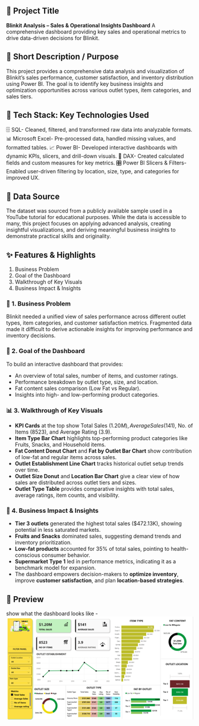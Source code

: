 ## 📌 Project Title
**Blinkit Analysis – Sales & Operational Insights Dashboard**
A comprehensive dashboard providing key sales and operational metrics to drive data-driven decisions for Blinkit.


## 📝 Short Description / Purpose
This project provides a comprehensive data analysis and visualization of Blinkit’s sales performance, customer satisfaction, and inventory distribution using Power BI. The goal is to identify key business insights and optimization opportunities across various outlet types, item categories, and sales tiers.


## 🔧 Tech Stack: Key Technologies Used
🗄️ SQL- Cleaned, filtered, and transformed raw data into analyzable formats.
📊 Microsoft Excel- Pre-processed data, handled missing values, and formatted tables.
📈 Power BI- Developed interactive dashboards with dynamic KPIs, slicers, and drill-down visuals.
🧮 DAX- Created calculated fields and custom measures for key metrics.
🎛️ Power BI Slicers & Filters- Enabled user-driven filtering by location, size, type, and categories for improved UX.

## 📂 Data Source
The dataset was sourced from a publicly available sample used in a YouTube tutorial for educational purposes. While the data is accessible to many, this project focuses on applying advanced analysis, creating insightful visualizations, and deriving meaningful business insights to demonstrate practical skills and originality.

## ✨ Features & Highlights
1. Business Problem
2. Goal of the Dashboard
3. Walkthrough of Key Visuals
4. Business Impact & Insights
   

### 🧩 1. Business Problem
Blinkit needed a unified view of sales performance across different outlet types, item categories, and customer satisfaction metrics. Fragmented data made it difficult to derive actionable insights for improving performance and inventory decisions.


### 🎯 2. Goal of the Dashboard
To build an interactive dashboard that provides:
- An overview of total sales, number of items, and customer ratings.
- Performance breakdown by outlet type, size, and location.
- Fat content sales comparison (Low Fat vs Regular).
- Insights into high- and low-performing product categories.


### 📊 3. Walkthrough of Key Visuals
- **KPI Cards** at the top show Total Sales ($1.20M), Average Sales ($141), No. of Items (8523), and Average Rating (3.9).
- **Item Type Bar Chart** highlights top-performing product categories like Fruits, Snacks, and Household items.
- **Fat Content Donut Chart** and **Fat by Outlet Bar Chart** show contribution of low-fat and regular items across sales.
- **Outlet Establishment Line Chart** tracks historical outlet setup trends over time.
- **Outlet Size Donut** and **Location Bar Chart** give a clear view of how sales are distributed across outlet tiers and sizes.
- **Outlet Type Table** provides comparative insights with total sales, average ratings, item counts, and visibility.


### 💼 4. Business Impact & Insights
- **Tier 3 outlets** generated the highest total sales ($472.13K), showing potential in less saturated markets.
- **Fruits and Snacks** dominated sales, suggesting demand trends and inventory prioritization.
- **Low-fat products** accounted for 35% of total sales, pointing to health-conscious consumer behavior.
- **Supermarket Type 1** led in performance metrics, indicating it as a benchmark model for expansion.
- The dashboard empowers decision-makers to **optimize inventory**, improve **customer satisfaction**, and plan **location-based strategies**.



## 📸 Preview  
show what the dashboard looks like - ![Dashboard Image](https://github.com/Roja-thapa/Blinkit_analysis/blob/main/Blinkit_Dashboard.png)


